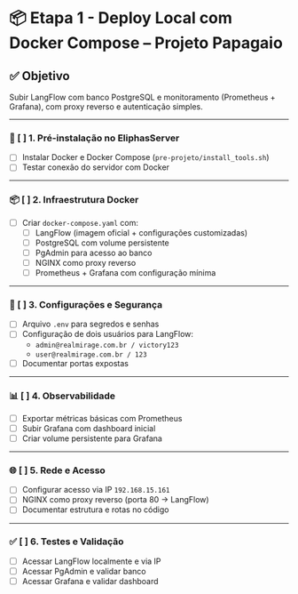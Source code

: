 # 📦 Etapa 1 - Deploy Local com Docker Compose – Projeto Papagaio

## ✅ Objetivo
Subir LangFlow com banco PostgreSQL e monitoramento (Prometheus + Grafana), com proxy reverso e autenticação simples.

---

### 🔧 [ ] 1. Pré-instalação no EliphasServer
- [ ] Instalar Docker e Docker Compose (`pre-projeto/install_tools.sh`)
- [ ] Testar conexão do servidor com Docker

---

### 📦 [ ] 2. Infraestrutura Docker
- [ ] Criar `docker-compose.yaml` com:
  - [ ] LangFlow (imagem oficial + configurações customizadas)
  - [ ] PostgreSQL com volume persistente
  - [ ] PgAdmin para acesso ao banco
  - [ ] NGINX como proxy reverso
  - [ ] Prometheus + Grafana com configuração mínima

---

### 🧩 [ ] 3. Configurações e Segurança
- [ ] Arquivo `.env` para segredos e senhas
- [ ] Configuração de dois usuários para LangFlow:
  - `admin@realmirage.com.br / victory123`
  - `user@realmirage.com.br / 123`
- [ ] Documentar portas expostas

---

### 📊 [ ] 4. Observabilidade
- [ ] Exportar métricas básicas com Prometheus
- [ ] Subir Grafana com dashboard inicial
- [ ] Criar volume persistente para Grafana

---

### 🌐 [ ] 5. Rede e Acesso
- [ ] Configurar acesso via IP `192.168.15.161`
- [ ] NGINX como proxy reverso (porta 80 → LangFlow)
- [ ] Documentar estrutura e rotas no código

---

### ✅ [ ] 6. Testes e Validação
- [ ] Acessar LangFlow localmente e via IP
- [ ] Acessar PgAdmin e validar banco
- [ ] Acessar Grafana e validar dashboard
